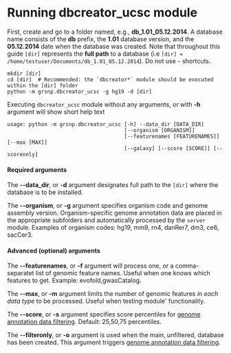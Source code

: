 

Running dbcreator_ucsc module
========================================================

First, create and go to a folder named, e.g., **db_1.01_05.12.2014**. A database name consists of the **db** prefix, the **1.01** database version, and the **05.12.2014** date when the database was created. Note that throughout this guide `[dir]` represents the **full path** to a database (i.e `[dir] = /home/testuser/Documents/db_1.01_05.12.2014`). Do not use `~` shortcuts.

```
mkdir [dir]
cd [dir]  # Recommended: the `dbcreator*` module should be executed within the [dir] folder
python -m grsnp.dbcreator_ucsc -g hg19 -d [dir]
```

Executing `dbcreator_ucsc` module without any arguments, or with **-h** argument will show short help text
```
usage: python -m grsnp.dbcreator_ucsc [-h] --data_dir [DATA_DIR]
                                      [--organism [ORGANISM]]
                                      [--featurenames [FEATURENAMES]] [--max [MAX]]
                                      [--galaxy] [--score [SCORE]] [--scoreonly]
```
#### Required arguments

The **--data_dir**, or **-d** argument designates full path to the `[dir]` where the database is to be installed.

The **--organism**, or **-g** argument specifies organism code and genome assembly version. Organism-specific genome annotation data are placed in the appropriate subfolders and automatically processed by the `server` module. Examples of organism codes: hg19, mm9, rn4, danRer7, dm3, ce6, sacCer3.

#### Advanced (optional) arguments

The **--featurenames**, or **-f** argument will process one, or a comma-separatet list of genomic feature names. Useful when one knows which features to get. Example: evofold,gwasCatalog.

The **--max**, or **-m** argument limits the number of genomic features *in each data type* to be processed. Useful when testing module' functionality.

The **--score**, or **-s** argument specifies score percentiles for [genome annotation data filtering](dbcreatorFiltering.md). Default: 25,50,75 percentiles.

The **--filteronly**, or **-o** argument is used when the main, unfiltered, database has been created. This argument triggers [genome annotation data filtering](dbcreatorFiltering.md).
